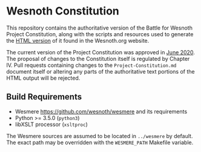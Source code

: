 Wesnoth Constitution
====================

This repository contains the authoritative version of the Battle for Wesnoth Project Constitution, along with the scripts and resources used to generate the [HTML version](https://www.wesnoth.org/constitution/) of it found in the Wesnoth.org website.

The current version of the Project Constitution was approved in [June 2020](https://r.wesnoth.org/t52579). The proposal of changes to the Constitution itself is regulated by Chapter IV. Pull requests containing changes to the `Project-Constitution.md` document itself or altering any parts of the authoritative text portions of the HTML output will be rejected.


Build Requirements
------------------

* Wesmere <https://github.com/wesnoth/wesmere> and its requirements
* Python >= 3.5.0              (`python3`)
* libXSLT processor            (`xsltproc`)

The Wesmere sources are assumed to be located in `../wesmere` by default. The exact path may be overridden with the `WESMERE_PATH` Makefile variable.
